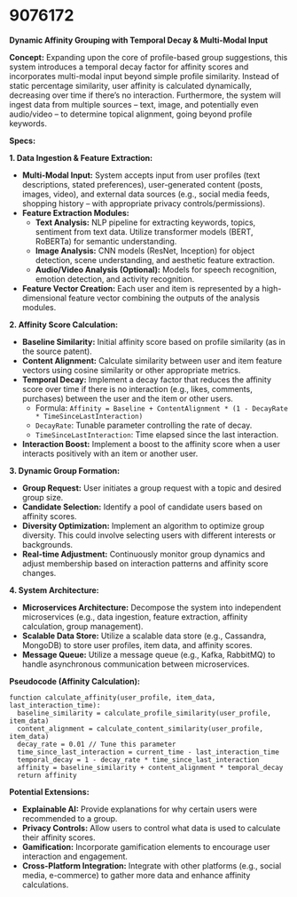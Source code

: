 # 9076172

**Dynamic Affinity Grouping with Temporal Decay & Multi-Modal Input**

**Concept:** Expanding upon the core of profile-based group suggestions, this system introduces a temporal decay factor for affinity scores and incorporates multi-modal input beyond simple profile similarity.  Instead of static percentage similarity, user affinity is calculated dynamically, decreasing over time if there’s no interaction.  Furthermore, the system will ingest data from multiple sources – text, image, and potentially even audio/video – to determine topical alignment, going beyond profile keywords.

**Specs:**

**1. Data Ingestion & Feature Extraction:**

*   **Multi-Modal Input:** System accepts input from user profiles (text descriptions, stated preferences), user-generated content (posts, images, video), and external data sources (e.g., social media feeds, shopping history – with appropriate privacy controls/permissions).
*   **Feature Extraction Modules:**
    *   **Text Analysis:**  NLP pipeline for extracting keywords, topics, sentiment from text data. Utilize transformer models (BERT, RoBERTa) for semantic understanding.
    *   **Image Analysis:** CNN models (ResNet, Inception) for object detection, scene understanding, and aesthetic feature extraction.
    *   **Audio/Video Analysis (Optional):**  Models for speech recognition, emotion detection, and activity recognition.
*   **Feature Vector Creation:**  Each user and item is represented by a high-dimensional feature vector combining the outputs of the analysis modules.

**2. Affinity Score Calculation:**

*   **Baseline Similarity:** Initial affinity score based on profile similarity (as in the source patent).
*   **Content Alignment:** Calculate similarity between user and item feature vectors using cosine similarity or other appropriate metrics.
*   **Temporal Decay:**  Implement a decay factor that reduces the affinity score over time if there is no interaction (e.g., likes, comments, purchases) between the user and the item or other users.
    *   Formula: `Affinity = Baseline + ContentAlignment * (1 - DecayRate * TimeSinceLastInteraction)`
    *   `DecayRate`: Tunable parameter controlling the rate of decay.
    *   `TimeSinceLastInteraction`:  Time elapsed since the last interaction.
*   **Interaction Boost:** Implement a boost to the affinity score when a user interacts positively with an item or another user.

**3. Dynamic Group Formation:**

*   **Group Request:** User initiates a group request with a topic and desired group size.
*   **Candidate Selection:** Identify a pool of candidate users based on affinity scores.
*   **Diversity Optimization:**  Implement an algorithm to optimize group diversity. This could involve selecting users with different interests or backgrounds.
*   **Real-time Adjustment:** Continuously monitor group dynamics and adjust membership based on interaction patterns and affinity score changes.

**4. System Architecture:**

*   **Microservices Architecture:** Decompose the system into independent microservices (e.g., data ingestion, feature extraction, affinity calculation, group management).
*   **Scalable Data Store:** Utilize a scalable data store (e.g., Cassandra, MongoDB) to store user profiles, item data, and affinity scores.
*   **Message Queue:** Utilize a message queue (e.g., Kafka, RabbitMQ) to handle asynchronous communication between microservices.

**Pseudocode (Affinity Calculation):**

```
function calculate_affinity(user_profile, item_data, last_interaction_time):
  baseline_similarity = calculate_profile_similarity(user_profile, item_data)
  content_alignment = calculate_content_similarity(user_profile, item_data)
  decay_rate = 0.01 // Tune this parameter
  time_since_last_interaction = current_time - last_interaction_time
  temporal_decay = 1 - decay_rate * time_since_last_interaction
  affinity = baseline_similarity + content_alignment * temporal_decay
  return affinity
```

**Potential Extensions:**

*   **Explainable AI:** Provide explanations for why certain users were recommended to a group.
*   **Privacy Controls:** Allow users to control what data is used to calculate their affinity scores.
*   **Gamification:**  Incorporate gamification elements to encourage user interaction and engagement.
*   **Cross-Platform Integration:** Integrate with other platforms (e.g., social media, e-commerce) to gather more data and enhance affinity calculations.